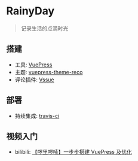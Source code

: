 # RainyDay

> 记录生活的点滴时光

## 搭建
- 工具: [VuePress](https://vuepress.vuejs.org/zh/)  
- 主题: [vuepress-theme-reco](https://vuepress-theme-reco.recoluan.com/)  
- 评论插件: [Vssue](https://vssue.js.org/zh/)

## 部署
- 持续集成: [travis-ci](https://travis-ci.com/)

## 视频入门
- bilibili: [【啰里啰嗦】一步步搭建 VuePress 及优化](https://www.bilibili.com/video/BV1vb411m7NY)
